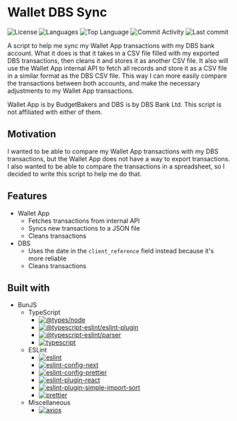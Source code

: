 # Wallet DBS Sync

![License](https://img.shields.io/github/license/zS1L3NT/ts-wallet-dbs-sync?style=for-the-badge) ![Languages](https://img.shields.io/github/languages/count/zS1L3NT/ts-wallet-dbs-sync?style=for-the-badge) ![Top Language](https://img.shields.io/github/languages/top/zS1L3NT/ts-wallet-dbs-sync?style=for-the-badge) ![Commit Activity](https://img.shields.io/github/commit-activity/y/zS1L3NT/ts-wallet-dbs-sync?style=for-the-badge) ![Last commit](https://img.shields.io/github/last-commit/zS1L3NT/ts-wallet-dbs-sync?style=for-the-badge)

A script to help me sync my Wallet App transactions with my DBS bank account. What it does is that it takes in a CSV file filled with my exported DBS transactions, then cleans it and stores it as another CSV file. It also will use the Wallet App internal API to fetch all records and store it as a CSV file in a similar format as the DBS CSV file. This way I can more easily compare the transactions between both accounts, and make the necessary adjustments to my Wallet App transactions.

Wallet App is by BudgetBakers and DBS is by DBS Bank Ltd. This script is not affiliated with either of them.

## Motivation

I wanted to be able to compare my Wallet App transactions with my DBS transactions, but the Wallet App does not have a way to export transactions. I also wanted to be able to compare the transactions in a spreadsheet, so I decided to write this script to help me do that.

## Features

-   Wallet App
    -   Fetches transactions from internal API
	-	Syncs new transactions to a JSON file
    -   Cleans transactions
-   DBS
    -   Uses the date in the `client_reference` field instead because it's more reliable
    -   Cleans transactions

## Built with

-   BunJS
    -   TypeScript
        -   [![@types/node](https://img.shields.io/badge/%40types%2Fnode-latest-red?style=flat-square)](https://npmjs.com/package/@types/node/v/latest)
        -   [![@typescript-eslint/eslint-plugin](https://img.shields.io/badge/%40typescript--eslint%2Feslint--plugin-latest-red?style=flat-square)](https://npmjs.com/package/@typescript-eslint/eslint-plugin/v/latest)
        -   [![@typescript-eslint/parser](https://img.shields.io/badge/%40typescript--eslint%2Fparser-latest-red?style=flat-square)](https://npmjs.com/package/@typescript-eslint/parser/v/latest)
        -   [![typescript](https://img.shields.io/badge/typescript-latest-red?style=flat-square)](https://npmjs.com/package/typescript/v/latest)
    -   ESLint
        -   [![eslint](https://img.shields.io/badge/eslint-latest-red?style=flat-square)](https://npmjs.com/package/eslint/v/latest)
        -   [![eslint-config-next](https://img.shields.io/badge/eslint--config--next-latest-red?style=flat-square)](https://npmjs.com/package/eslint-config-next/v/latest)
        -   [![eslint-config-prettier](https://img.shields.io/badge/eslint--config--prettier-latest-red?style=flat-square)](https://npmjs.com/package/eslint-config-prettier/v/latest)
        -   [![eslint-plugin-react](https://img.shields.io/badge/eslint--plugin--react-latest-red?style=flat-square)](https://npmjs.com/package/eslint-plugin-react/v/latest)
        -   [![eslint-plugin-simple-import-sort](https://img.shields.io/badge/eslint--plugin--simple--import--sort-latest-red?style=flat-square)](https://npmjs.com/package/eslint-plugin-simple-import-sort/v/latest)
        -   [![prettier](https://img.shields.io/badge/prettier-latest-red?style=flat-square)](https://npmjs.com/package/prettier/v/latest)
    -   Miscellaneous
        -   [![axios](https://img.shields.io/badge/axios-%5E1.5.0-red?style=flat-square)](https://npmjs.com/package/axios/v/1.5.0)
